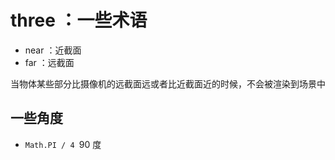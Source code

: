 # three ：一些术语

- near ：近截面
- far ：远截面

当物体某些部分比摄像机的远截面远或者比近截面近的时候，不会被渲染到场景中

## 一些角度

- `Math.PI / 4 `90 度
